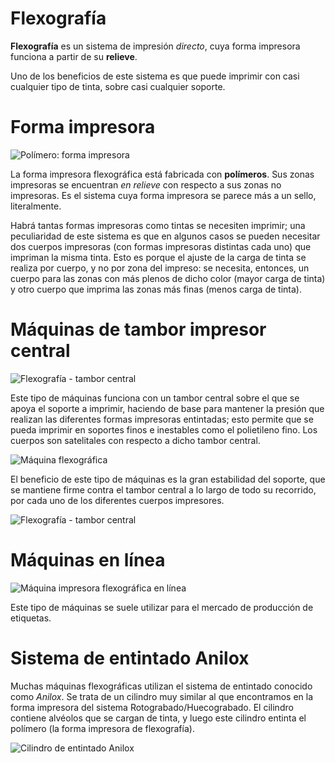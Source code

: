 # Flexografía

**Flexografía** es un sistema de impresión _directo_, cuya forma impresora funciona a partir de su **relieve**.

Uno de los beneficios de este sistema es que puede imprimir con casi cualquier tipo de tinta, sobre casi cualquier soporte.

# Forma impresora

![Polímero: forma impresora](https://tecnologiagrafica1.files.wordpress.com/2012/05/8135962_12936170811_large.jpeg "Polímero: forma impresora")

La forma impresora flexográfica está fabricada con **polímeros**. Sus zonas impresoras se encuentran _en relieve_ con respecto a sus zonas no impresoras. Es el sistema cuya forma impresora se parece más a un sello, literalmente.

Habrá tantas formas impresoras como tintas se necesiten imprimir; una peculiaridad de este sistema es que en algunos casos se pueden necesitar dos cuerpos impresoras (con formas impresoras distintas cada uno) que impriman la misma tinta. Esto es porque el ajuste de la carga de tinta se realiza por cuerpo, y no por zona del impreso: se necesita, entonces, un cuerpo para las zonas con más plenos de dicho color (mayor carga de tinta) y otro cuerpo que imprima las zonas más finas (menos carga de tinta).

# Máquinas de tambor impresor central

![Flexografía - tambor central](https://tecnologiagrafica1.files.wordpress.com/2012/05/04-sistemas-flexografc3ada-004.jpg "Flexografía - tambor central")

Este tipo de máquinas funciona con un tambor central sobre el que se apoya el soporte a imprimir, haciendo de base para mantener la presión que realizan las diferentes formas impresoras entintadas; esto permite que se pueda imprimir en soportes finos e inestables como el polietileno fino. Los cuerpos son satelitales con respecto a dicho tambor central.

![Máquina flexográfica](https://tecnologiagrafica1.files.wordpress.com/2012/05/04-sistemas-flexografc3ada-005.jpg "Máquina flexográfica")

El beneficio de este tipo de máquinas es la gran estabilidad del soporte, que se mantiene firme contra el tambor central a lo largo de todo su recorrido, por cada uno de los diferentes cuerpos impresores.

![Flexografía - tambor central](https://tecnologiagrafica1.files.wordpress.com/2012/05/04-sistemas-flexografc3ada-006.jpg "Flexografía - tambor central")

# Máquinas en línea

![Máquina impresora flexográfica en línea](https://tecnologiagrafica1.files.wordpress.com/2012/05/04-sistemas-flexografc3ada-010.jpg "Máquina impresora flexográfica en línea")

Este tipo de máquinas se suele utilizar para el mercado de producción de etiquetas.

# Sistema de entintado Anilox

Muchas máquinas flexográficas utilizan el sistema de entintado conocido como _Anilox_. Se trata de un cilindro muy similar al que encontramos en la forma impresora del sistema Rotograbado/Huecograbado. El cilindro contiene alvéolos que se cargan de tinta, y luego este cilindro entinta el polímero (la forma impresora de flexografía).

![Cilindro de entintado Anilox](https://tecnologiagrafica1.files.wordpress.com/2012/05/04-sistemas-flexografc3ada-007.jpg "Cilindro de entintado Anilox")
